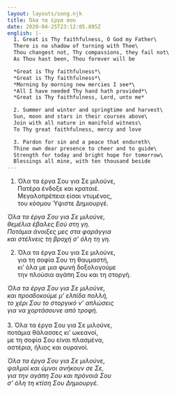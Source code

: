 ```yaml
---
layout: layouts/song.njk
title: Όλα τα έργα σου
date: 2020-04-25T23:12:05.895Z
english: |-
  1. Great is Thy faithfulness, O God my Father\
  There is no shadow of turning with Thee\
  Thou changest not, Thy compassions, they fail not\
  As Thou hast been, Thou forever will be

  *Great is Thy faithfulness*\
  *Great is Thy faithfulness*\
  *Morning by morning new mercies I see*\
  *All I have needed Thy hand hath provided*\
  *Great is Thy faithfulness, Lord, unto me*

  2. Summer and winter and springtime and harvest\
  Sun, moon and stars in their courses above\
  Join with all nature in manifold witness\
  To Thy great faithfulness, mercy and love

  3. Pardon for sin and a peace that endureth\
  Thine own dear presence to cheer and to guide\
  Strength for today and bright hope for tomorrow\
  Blessings all mine, with ten thousand beside
---
```

1. Όλα τα έργα Σου για Σε μιλούνε,\
Πατέρα ένδοξε και κραταιέ.\
Μεγαλοπρέπεια είσαι ντυμένος,\
του κόσμου Ύψιστε Δημιουργέ.

*Όλα τα έργα Σου για Σε μιλούνε,*\
*θεμέλια έβαλες Εσύ στη γη.*\
*Ποτάμια άνοιξες μες στα φαράγγια*\
*και στέλνεις τη βροχή σ’ όλη τη γη.*

2. Όλα τα έργα Σου για Σε μιλούνε,\
για τη σοφία Σου τη θαυμαστή,\
κι’ όλα με μια φωνή δοξολογούμε\
την πλούσια αγάπη Σου και τη στοργή.

*Όλα τα έργα Σου για Σε μιλούνε,*\
*και προσδοκούμε μ’ ελπίδα πολλή,*\
*το χέρι Σου το στοργικό ν’ απλώσεις*\
*για να χορτάσουνε από τροφή.*\
­­­­­­­­­­­­­­­\
3. Όλα τα έργα Σου για Σε μιλούνε,\
ποτάμια θάλασσες κι’ ωκεανοί,\
με τη σοφία Σου είναι πλασμένα,\
αστέρια, ήλιος και ουρανοί.

*Όλα τα έργα Σου για Σε μιλούνε,*\
*ψαλμοί και ύμνοι ανήκουν σε Σε,*\
*για την αγάπη Σου και πρόνοιά Σου*\
*σ’ όλη τη κτίση Σου Δημιουργέ.*
